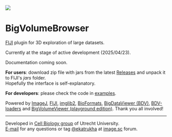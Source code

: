 [![](https://github.com/UU-cellbiology/bigvolumebrowser/actions/workflows/build-main.yml/badge.svg)](https://github.com/UU-cellbiology/bigvolumebrowser/actions/workflows/build-main.yml)

# BigVolumeBrowser

[FIJI](https://fiji.sc) plugin for 3D exploration of large datasets.

Currently at the stage of active development (2025/04/23).

Documentation coming soon.

**For users**: download zip file with jars from the latest [Releases](https://github.com/UU-cellbiology/bigvolumebrowser/releases) and unpack it to FIJI's *jars* folder.  
Hopefully the interface is self-explanatory.

**For developers**: please check the code in [examples](https://github.com/UU-cellbiology/bigvolumebrowser/tree/main/src/test/java/bvb/examples).


Powered by [ImageJ](https://github.com/imagej), [FIJI](https://fiji.sc/), [imglib2](https://github.com/imglib/imglib2), [BioFormats](https://github.com/ome/bioformats), [BigDataViewer (BDV)](https://github.com/bigdataviewer), [BDV-loaders](https://github.com/BIOP/bigdataviewer-image-loaders) and [BigVolumeViewer (playground edition)](https://github.com/UU-cellbiology/bvv-playground). Thank you all involved!

----------

Developed in [Cell Biology group](http://cellbiology.science.uu.nl) of Utrecht University.  
<a href="mailto:katpyxa@gmail.com">E-mail</a> for any questions or tag <a href="https://forum.image.sc/u/ekatrukha/summary">@ekatrukha</a> at <a href="https://forum.image.sc/">image.sc</a> forum.
